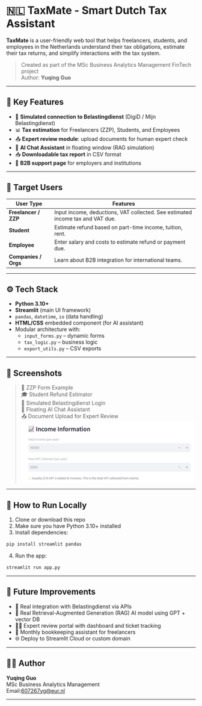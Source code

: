 
# 🇳🇱 TaxMate - Smart Dutch Tax Assistant

**TaxMate** is a user-friendly web tool that helps freelancers, students, and employees in the Netherlands understand their tax obligations, estimate their tax returns, and simplify interactions with the tax system.

> Created as part of the MSc Business Analytics Management FinTech project  
> Author: **Yuqing Guo**

---

## 🚀 Key Features

- 🔐 **Simulated connection to Belastingdienst** (DigiD / Mijn Belastingdienst)
- 📊 **Tax estimation** for Freelancers (ZZP), Students, and Employees
- 📤 **Expert review module**: upload documents for human expert check
- 🤖 **AI Chat Assistant** in floating window (RAG simulation)
- 📥 **Downloadable tax report** in CSV format
- 🏢 **B2B support page** for employers and institutions

---

## 👥 Target Users

| User Type     | Features |
|---------------|----------|
| **Freelancer / ZZP** | Input income, deductions, VAT collected. See estimated income tax and VAT due. |
| **Student**   | Estimate refund based on part-time income, tuition, rent. |
| **Employee**  | Enter salary and costs to estimate refund or payment due. |
| **Companies / Orgs** | Learn about B2B integration for international teams. |

---

## ⚙️ Tech Stack

- **Python 3.10+**
- **Streamlit** (main UI framework)
- `pandas`, `datetime`, `io` (data handling)
- **HTML/CSS** embedded component (for AI assistant)
- Modular architecture with:
  - `input_forms.py` – dynamic forms
  - `tax_logic.py` – business logic
  - `export_utils.py` – CSV exports

---

## 📸 Screenshots

> 💼 ZZP Form Example  
> 🎓 Student Refund Estimator  
> 🔐 Simulated Belastingdienst Login  
> 🤖 Floating AI Chat Assistant  
> 📤 Document Upload for Expert Review
![Tax info](https://github.com/Amyyy-guo/TaxMate/blob/fb4e3e4316e4bccc436d5c37fe8bf57379fe4883/Income.png)
---

## 🧪 How to Run Locally

1. Clone or download this repo
2. Make sure you have Python 3.10+ installed
3. Install dependencies:

```bash
pip install streamlit pandas
```

4. Run the app:

```bash
streamlit run app.py
```

---

## 🌱 Future Improvements

- 🔗 Real integration with Belastingdienst via APIs
- 🧠 Real Retrieval-Augmented Generation (RAG) AI model using GPT + vector DB
- 👩‍💼 Expert review portal with dashboard and ticket tracking
- 🧾 Monthly bookkeeping assistant for freelancers
- 🌐 Deploy to Streamlit Cloud or custom domain

---

## 👩‍💻 Author

**Yuqing Guo**  
MSc Business Analytics Management  
Email:607267yg@eur.nl


---
